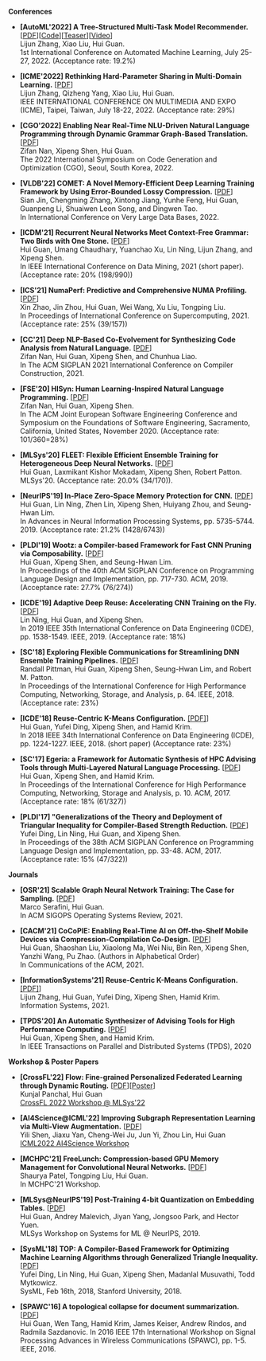 
**Conferences**


- **[AutoML'2022] A Tree-Structured Multi-Task Model Recommender.** [[PDF](http://guanh01.github.io/files/2022automl.pdf)][[Code](https://github.com/zhanglijun95/TreeMTL)][[Teaser](https://www.youtube.com/watch?v=t9r474WdBEQ)][[Video](https://www.youtube.com/watch?v=DobkdkBMFrg)]
<br> Lijun Zhang, Xiao Liu, Hui Guan. 
<br> 1st International Conference on Automated Machine Learning, July 25-27, 2022. (Acceptance rate: 19.2%)


- **[ICME'2022] Rethinking Hard-Parameter Sharing in Multi-Domain Learning.** [[PDF](http://guanh01.github.io/files/2022rethinking.pdf)]
<br> Lijun Zhang, Qizheng Yang, Xiao Liu, Hui Guan. 
<br> IEEE INTERNATIONAL CONFERENCE ON MULTIMEDIA AND EXPO (ICME), Taipei, Taiwan, July 18-22, 2022. (Acceptance rate: 29%)


- **[CGO'2022] Enabling Near Real-Time NLU-Driven Natural Language Programming through Dynamic Grammar Graph-Based Translation.** [[PDF](http://guanh01.github.io/files/2022cgo.pdf)]
<br> Zifan Nan, Xipeng Shen, Hui Guan. 
<br> The 2022 International Symposium on Code Generation and Optimization (CGO), Seoul, South Korea, 2022.


- **[VLDB'22] COMET: A Novel Memory-Efficient Deep Learning Training Framework by Using Error-Bounded Lossy Compression.** [[PDF](https://arxiv.org/pdf/2111.09562.pdf)]
<br> Sian Jin, Chengming Zhang, Xintong Jiang, Yunhe Feng, Hui Guan, Guanpeng Li, Shuaiwen Leon Song, and Dingwen Tao. 
<br> In International Conference on Very Large Data Bases, 2022. 


- **[ICDM'21] Recurrent Neural Networks Meet Context-Free Grammar: Two Birds with One Stone.** [[PDF](http://guanh01.github.io/files/2021rnn.pdf)]
<br> Hui Guan, Umang Chaudhary, Yuanchao Xu, Lin Ning, Lijun Zhang, and Xipeng Shen. 
<br> In IEEE International Conference on Data Mining, 2021 (short paper). (Acceptance rate: 20% (198/990))  

- **[ICS'21] NumaPerf: Predictive and Comprehensive NUMA Profiling.** [[PDF](http://guanh01.github.io/files/2021ics.pdf)]
<br> Xin Zhao, Jin Zhou, Hui Guan, Wei Wang, Xu Liu, Tongping Liu. 
<br> In Proceedings of International Conference on Supercomputing, 2021. (Acceptance rate: 25% (39/157))

- **[CC'21] Deep NLP-Based Co-Evolvement for Synthesizing Code Analysis from Natural Language.** [[PDF](http://guanh01.github.io/files/2021cc.pdf)]
<br> Zifan Nan, Hui Guan, Xipeng Shen, and Chunhua Liao. 
<br> In The ACM SIGPLAN 2021 International Conference on Compiler Construction, 2021. 


- **[FSE'20] HISyn: Human Learning-Inspired Natural Language Programming.** [[PDF](http://guanh01.github.io/files/2020hisyn.pdf)] 
<br> Zifan Nan, Hui Guan, Xipeng Shen. 
<br> In The ACM Joint European Software Engineering Conference and Symposium on the Foundations of Software Engineering, Sacramento, California, United States, November 2020. (Acceptance rate: 101/360=28%) 


- **[MLSys'20] FLEET: Flexible Efficient Ensemble Training for Heterogeneous Deep Neural Networks.** [[PDF](http://guanh01.github.io/files/2020mlsys.pdf)] 
<br> Hui Guan, Laxmikant Kishor Mokadam, Xipeng Shen, Robert Patton. 
<br> MLSys'20. (Acceptance rate: 20.0% (34/170)). 


- **[NeurIPS'19] In-Place Zero-Space Memory Protection for CNN.** [[PDF](https://papers.nips.cc/paper/8810-in-place-zero-space-memory-protection-for-cnn.pdf)] 
<br> Hui Guan, Lin Ning, Zhen Lin, Xipeng Shen, Huiyang Zhou, and Seung-Hwan Lim. 
<br> In Advances in Neural Information Processing Systems, pp. 5735-5744. 2019. (Acceptance rate: 21.2% (1428/6743))


- **[PLDI'19] Wootz: a Compiler-based Framework for Fast CNN Pruning via Composability.** [[PDF](http://guanh01.github.io/files/2019pldi.pdf)] 
<br> Hui Guan, Xipeng Shen, and Seung-Hwan Lim. 
<br> In Proceedings of the 40th ACM SIGPLAN Conference on Programming Language Design and Implementation, pp. 717-730. ACM, 2019. (Acceptance rate: 27.7% (76/274)) 


- **[ICDE'19] Adaptive Deep Reuse: Accelerating CNN Training on the Fly.** [[PDF](http://guanh01.github.io/files/2019icde.pdf)] 
<br> Lin Ning, Hui Guan, and Xipeng Shen. 
<br> In 2019 IEEE 35th International Conference on Data Engineering (ICDE), pp. 1538-1549. IEEE, 2019. (Acceptance rate: 18%)


- **[SC'18] Exploring Flexible Communications for Streamlining DNN Ensemble Training Pipelines.** [[PDF](http://guanh01.github.io/files/2018sc.pdf)] 
<br> Randall Pittman, Hui Guan, Xipeng Shen, Seung-Hwan Lim, and Robert M. Patton. 
<br> In Proceedings of the International Conference for High Performance Computing, Networking, Storage, and Analysis, p. 64. IEEE, 2018. (Acceptance rate: 23%) 

- **[ICDE'18] Reuse-Centric K-Means Configuration.** [[PDF]](http://guanh01.github.io/files/2018icde.pdf)] 
<br> Hui Guan, Yufei Ding, Xipeng Shen, and Hamid Krim. 
<br> In 2018 IEEE 34th International Conference on Data Engineering (ICDE), pp. 1224-1227. IEEE, 2018. (short paper) (Acceptance rate: 23%)

- **[SC'17] Egeria: a Framework for Automatic Synthesis of HPC Advising Tools through Multi-Layered Natural Language Processing.** [[PDF](http://guanh01.github.io/files/2017sc.pdf)] 
<br> Hui Guan, Xipeng Shen, and Hamid Krim. 
<br> In Proceedings of the International Conference for High Performance Computing, Networking, Storage and Analysis, p. 10. ACM, 2017. (Acceptance rate: 18% (61/327))

- **[PLDI'17] "Generalizations of the Theory and Deployment of Triangular Inequality for Compiler-Based Strength Reduction.** [[PDF](http://guanh01.github.io/files/2017pldi.pdf)] 
<br> Yufei Ding, Lin Ning, Hui Guan, and Xipeng Shen.
<br> In Proceedings of the 38th ACM SIGPLAN Conference on Programming Language Design and Implementation, pp. 33-48. ACM, 2017. (Acceptance rate: 15% (47/322)) 





**Journals**

- **[OSR'21] Scalable Graph Neural Network Training: The Case for Sampling.** [[PDF](http://guanh01.github.io/files/2021sampling.pdf)] 
<br> Marco Serafini, Hui Guan. 
<br> In ACM SIGOPS Operating Systems Review, 2021.  


- **[CACM'21] CoCoPIE: Enabling Real-Time AI on Off-the-Shelf Mobile Devices via Compression-Compilation Co-Design.** [[PDF](https://cacm.acm.org/magazines/2021/6/252819-cocopie/fulltext)] 
<br> Hui Guan, Shaoshan Liu, Xiaolong Ma, Wei Niu, Bin Ren, Xipeng Shen, Yanzhi Wang, Pu Zhao. (Authors in Alphabetical Order)
<br> In Communications of the ACM, 2021. 



- **[InformationSystems'21] Reuse-Centric K-Means Configuration.** [[PDF]](https://authors.elsevier.com/sd/article/S0306-4379(21)00043-0)] 
<br> Lijun Zhang, Hui Guan, Yufei Ding, Xipeng Shen, Hamid Krim. 
<br> Information Systems, 2021. 

- **[TPDS'20] An Automatic Synthesizer of Advising Tools for High Performance Computing.** [[PDF](http://guanh01.github.io/files/2020tpds.pdf)] 
<br> Hui Guan, Xipeng Shen, and Hamid Krim. 
<br> In IEEE Transactions on Parallel and Distributed Systems (TPDS), 2020 



**Workshop & Poster Papers**

- **[CrossFL'22]  Flow: Fine-grained Personalized Federated Learning through Dynamic Routing.** [[PDF](https://crossfl2022.github.io/abstracts/Abstract9.pdf)][[Poster](https://crossfl2022.github.io/posters/Poster9.pdf)]
<br> Kunjal Panchal, Hui Guan
<br> [CrossFL 2022 Workshop @ MLSys'22](https://crossfl2022.github.io/program/)

- **[AI4Science@ICML'22] Improving Subgraph Representation Learning via Multi-View Augmentation.** [[PDF](https://arxiv.org/pdf/2205.13038.pdf)]
 <br> Yili Shen, Jiaxu Yan, Cheng-Wei Ju, Jun Yi, Zhou Lin, Hui Guan
 <br> [ICML2022 AI4Science Workshop](http://ai4science.net/icml22/)

- **[MCHPC'21] FreeLunch: Compression-based GPU Memory Management for Convolutional Neural Networks.** [[PDF](http://guanh01.github.io/files/2021mchpc.pdf)]
<br> Shaurya Patel, Tongping Liu, Hui Guan. 
<br> In MCHPC'21 Workshop. 

- **[MLSys@NeurIPS'19] Post-Training 4-bit Quantization on Embedding Tables.** [[PDF](http://guanh01.github.io/files/2019fb.pdf)] 
<br> Hui Guan, Andrey Malevich, Jiyan Yang,  Jongsoo Park, and Hector Yuen. 
<br> MLSys Workshop on Systems for ML @ NeurIPS, 2019. 


- **[SysML'18] TOP: A Compiler-Based Framework for Optimizing Machine Learning Algorithms through Generalized Triangle Inequality.** [[PDF](http://guanh01.github.io/files/2018top.pdf)] 
<br> Yufei Ding, Lin Ning, Hui Guan, Xipeng Shen, Madanlal Musuvathi, Todd Mytkowicz.
<br> SysML, Feb 16th, 2018, Stanford University, 2018. 

- **[SPAWC'16] A topological collapse for document summarization.** [[PDF](http://guanh01.github.io/files/2016spawc.pdf)] 
<br> Hui Guan, Wen Tang, Hamid Krim, James Keiser, Andrew Rindos, and Radmila Sazdanovic.  In 2016 IEEE 17th International Workshop on Signal Processing Advances in Wireless Communications (SPAWC), pp. 1-5. IEEE, 2016.




<!-- **Preprints** -->

<!-- - **First Study on Data Readiness Level.** [[PDF](https://arxiv.org/abs/1702.02107)]
<br> Hui Guan, Thanos Gentimis, Hamid Krim, and James Keiser. 
<br> arXiv preprint, 2017.  -->


<!-- - **An Optimal Dynamic Program for r-Dominating Set over Tree Decompositions.**
  <br> Glencora Borradaile and **Hung Le**
  <br> The 11th International Symposium on Parameterized and Exact Computation. **IPEC 2016**.
  <br>[[PDF](https://arxiv.org/pdf/1502.00716.pdf)][[IPEC](http://drops.dagstuhl.de/opus/volltexte/2017/6919/pdf/LIPIcs-IPEC-2016-8.pdf)]<br>
  <details><summary style="color:#7C4700">Abstract</summary>
  <font color = "#7C4700">There has been recent progress in showing that the exponential dependence on treewidth in dynamic programming algorithms for solving NP-hard problems are optimal under the Strong Exponential Time Hypothesis (SETH). We extend this work to $r$-domination problems. In $r$-dominating set, one wished to find a minimum subset S of vertices such that every vertex of $G$ is within $r$ hops of some vertex in $S$. In connected $r$-dominating set, one additionally requires that the set induces a connected subgraph of $G$. We give a $O((2r + 1)^{\mathrm{tw}}n)$ time algorithm for $r$-dominating set and a $O((2r + 2)^{\mathrm{tw}}n^{O(1)})$ time algorithm for connected $r$-dominating set in $n$-vertex graphs of treewidth $\mathrm{tw}$. We show that the running time dependence on $r$ and $\mathrm{tw}$ is the best possible under SETH. This adds to earlier observations that a "+1" in the denominator is required for connectivity constraints.</font>
  </details>
 -->